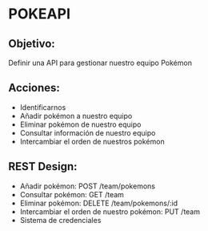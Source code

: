# POKEAPI

## Objetivo: 
Definir una API para gestionar nuestro equipo Pokémon

## Acciones:
- Identificarnos
- Añadir pokémon a nuestro equipo
- Eliminar pokémon de nuestro equipo
- Consultar información de nuestro equipo
- Intercambiar el orden de nuestros pokémon

## REST Design:
- Añadir pokémon: POST /team/pokemons
- Consultar pokémon: GET /team
- Eliminar pokémon: DELETE /team/pokemons/:id
- Intercambiar el orden de nuestro pokémon: PUT /team
- Sistema de credenciales

